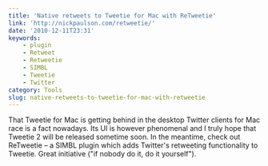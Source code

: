 ```yaml
---
title: 'Native retweets to Tweetie for Mac with ReTweetie'
link: 'http://nickpaulson.com/retweetie/'
date: '2010-12-11T23:31'
keywords:
    - plugin
    - Retweet
    - Retweetie
    - SIMBL
    - Tweetie
    - Twitter
category: Tools
slug: native-retweets-to-tweetie-for-mac-with-retweetie
---
```


That Tweetie for Mac is getting behind in the desktop Twitter clients for Mac race is a fact nowadays. Its UI is however phenomenal and I truly hope that Tweetie 2 will be released sometime soon. In the meantime, check out ReTweetie – a SIMBL plugin which adds Twitter's retweeting functionality to Tweetie. Great initiative ("if nobody do it, do it yourself").

